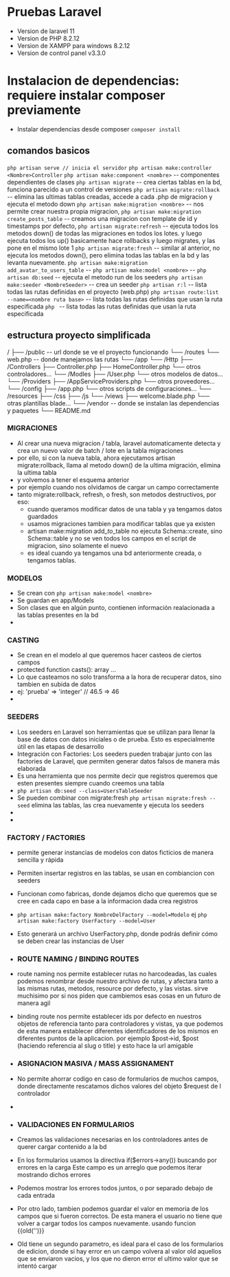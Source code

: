 # Pruebas Laravel
- Version de laravel 11
- Version de PHP 8.2.12
- Version de XAMPP para windows 8.2.12
- Version de control panel v3.3.0

# Instalacion de dependencias: requiere instalar composer previamente
- Instalar dependencias desde composer `composer install`

## comandos basicos

`php artisan serve // inicia el servidor`
`php artisan make:controller <Nombre>Controller`
`php artisan make:component <nombre>` -- componentes dependientes de clases
`php artisan migrate` -- crea ciertas tablas en la bd, funciona parecido a un control de versiones
`php artisan migrate:rollback` -- elimina las ultimas tablas creadas, accede a cada .php de migracion y ejecuta el metodo down
`php artisan make:migration <nombre>` -- nos permite crear nuestra propia migracion,
`php artisan make:migration create_posts_table` -- creamos una migracion con template de id y timestamps por defecto,
`php artisan migrate:refresh` -- ejecuta todos los metodos down() de todas las migraciones en todos los lotes. y luego ejecuta todos los up()
basicamente hace rollbacks y luego migrates, y las pone en el mismo lote 1
`php artisan migrate:fresh` -- similar al anterior, no ejecuta los metodos down(), pero elimina todas las tablas en la bd y las levanta nuevamente.
`php artisan make:migration add_avatar_to_users_table` --
`php artisan make:model <nombre>` --
`php artisan db:seed` -- ejecuta el metodo run de los seeders
`php artisan make:seeder <NombreSeeder>` -- crea un seeder
`php artisan r:l` -- lista todas las rutas definidas en el proyecto (web.php)
`php artisan route:list --name=<nombre ruta base>` -- lista todas las rutas definidas que usan la ruta especificada
`php ` -- lista todas las rutas definidas que usan la ruta especificada

## estructura proyecto simplificada

/<proyecto>
├── /public -- url donde se ve el proyecto funcionando
└── /routes
    └── web.php -- donde manejamos las rutas
└── /app
    └── /Http
        ├── /Controllers
        ├── Controller.php
        ├── HomeController.php
        └── otros controladores...
    └── /Modles
        ├── /User.php
        └── otros modelos de datos...
    └── /Providers
        ├── /AppServiceProviders.php
        └── otros proveedores...
    └── /config
        ├── /app.php
        └── otros scripts de configuraciones...
    └── /resources
        ├── /css
        ├── /js
        └── /views
            ├── welcome.blade.php
            └── otras plantillas blade...
    └── /vendor -- donde se instalan las dependencias y paquetes
└── README.md


### MIGRACIONES
- Al crear una nueva migracion / tabla, laravel automaticamente detecta y crea un nuevo valor de batch / lote en la tabla migraciones
- por ello, si con la nueva tabla, ahora ejecutamos artisan migrate:rollback, llama al metodo down() de la ultima migración, elimina la ultima tabla
- y volvemos a tener el esquema anterior
- por ejemplo cuando nos olvidamos de cargar un campo correctamente 
- tanto migrate:rollback, refresh, o fresh, son metodos destructivos, por eso:
    - cuando queramos modificar datos de una tabla y ya tengamos datos guardados
    - usamos migraciones tambien para modificar tablas que ya existen
    - artisan make:migration add_<field>_to_<entity>_table no ejecuta Schema::create, sino Schema::table y no se ven todos
     los campos en el script de migracion, sino solamente el nuevo
    - es ideal cuando ya tengamos una bd anteriormente creada, o tengamos tablas.


### MODELOS
- Se crean con `php artisan make:model <nombre>`
- Se guardan en app/Models
- Son clases que en algún punto, contienen información realacionada a las tablas presentes en la bd
- 


### CASTING
- Se crean en el modelo al que queremos hacer casteos de ciertos campos
- protected function casts(): array ...
- Lo que casteamos no solo transforma a la hora de recuperar datos, sino tambien en subida de datos
- ej: 'prueba' => 'integer' // 46.5 => 46
- 

### SEEDERS
- Los seeders en Laravel son herramientas que se utilizan para llenar la base de datos con datos iniciales o de prueba. Esto es especialmente útil en las etapas de desarrollo
- Integración con Factories: Los seeders pueden trabajar junto con las factories de Laravel, que permiten generar datos falsos de manera más elaborada
- Es una herramienta que nos permite decir que registros queremos que esten presentes siempre cuando creemos una tabla
- `php artisan db:seed --class=UsersTableSeeder`
- Se pueden combinar con migrate:fresh `php artisan migrate:fresh --seed` elimina las tablas, las crea nuevamente y ejecuta los seeders
- 
- 


### FACTORY / FACTORIES
- permite generar instancias de modelos con datos ficticios de manera sencilla y rápida
- Permiten insertar registros en las tablas, se usan en combiancion con seeders
- Funcionan como fabricas, donde dejamos dicho que queremos que se cree en cada capo
en base a la informacion dada crea registros
- `php artisan make:factory NombreDelFactory --model=Modelo` ej `php artisan make:factory UserFactory --model=User`
- Esto generará un archivo UserFactory.php, donde podrás definir cómo se deben crear las instancias de User



- ### ROUTE NAMING / BINDING ROUTES
- route naming nos permite establecer rutas no harcodeadas, las cuales podemos renombrar desde nuestro archivo de rutas, y afectara tanto a las mismas rutas, metodos, resource por defecto, y las vistas. sirve muchisimo por si nos piden que cambiemos esas cosas en un futuro de manera agil
- binding route nos permite establecer ids por defecto en nuestros objetos de referencia tanto para controladores y vistas, 
ya que podemos de esta manera establecer diferentes identificadores de los mismos en diferentes puntos de la aplicacion.
por ejemplo $post->id, $post (haciendo referencia al slug o title) y esto hace la url amigable


- ### ASIGNACION MASIVA / MASS ASSIGNAMENT
- No permite ahorrar codigo en caso de formularios de muchos campos, donde directamente rescatamos dichos valores del objeto $request de l controlador
- 


- ### VALIDACIONES EN FORMULARIOS
- Creamos las validaciones necesarias en los controladores antes de querer cargar contenido a la bd
- En los formularios usamos la directiva if($errors->any()) buscando por errores en la carga
    Este campo es un arreglo que podemos iterar mostrando dichos errores
- Podemos mostrar los errores todos juntos, o por separado debajo de cada entrada
- Por otro lado, tambien podemos guardar el valor en memoria de los campos que si fueron correctos.
    De esta manera el usuario no tiene que volver a cargar todos los campos nuevamente. usando funcion {{old('<campo>')}}
- Old tiene un segundo parametro, es ideal para el caso de los formularios de edicion, donde si hay error en un campo
    volvera al valor old aquellos que se enviaron vacios, y los que no dieron error el ultimo valor que se intentó cargar





